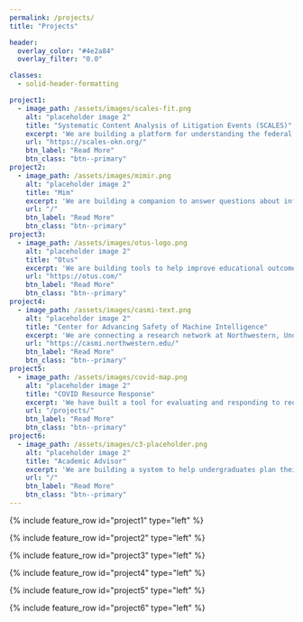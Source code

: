 ```yaml
---
permalink: /projects/
title: "Projects"

header:
  overlay_color: "#4e2a84"
  overlay_filter: "0.0"

classes:
  - solid-header-formatting

project1:
  - image_path: /assets/images/scales-fit.png
    alt: "placeholder image 2"
    title: "Systematic Content Analysis of Litigation Events (SCALES)"
    excerpt: 'We are building a platform for understanding the federal judicial system through conversation, the Systematic Content Analysis of Litigation Events (SCALES).  For legal scholars, journalists, and laypeople who have questions about the courts, our work allows them to find answers without writing queries or phoning experts.  Much like a modern search engine, users can idly browse or pointedly inquire and the system will respond with an answer, a series of records, or a visualization as appropriate.  Analyses which once required a team of technologists and attorneys are now accessible to anyone with a web browser.'
    url: "https://scales-okn.org/"
    btn_label: "Read More"
    btn_class: "btn--primary"
project2:
  - image_path: /assets/images/mimir.png
    alt: "placeholder image 2"
    title: "Mim"
    excerpt: 'We are building a companion to answer questions about information found in unstructured text - in particular, encyclopedia articles.  Users often consult encyclopedias because they want to know something, not because they want to read articles.  But text is invariant in the face of varying users’ needs.  Our system elevates static writing into a dynamic presence, enabling users to discover and dissect information through conversation.  If you want to know something, you no longer need to research the answer: you can just ask.'
    url: "/"
    btn_label: "Read More"
    btn_class: "btn--primary"
project3:
  - image_path: /assets/images/otus-logo.png
    alt: "placeholder image 2"
    title: "Otus"
    excerpt: 'We are building tools to help improve educational outcomes and experiences for students and teachers.  Rather than building instruments to digitize existing curricula, however, we are instead seeking to design mechanisms that improve engagement and learning.  Schools and their assorted technology partners are increasingly capturing operational data about student activity and performance; there is as of yet an unmet opportunity to mine this data for insights into student achievement.  We believe these data can help teachers to deliver more effective and personalized instruction, and in so doing meaningfully improve the school experience for students and communities.'
    url: "https://otus.com/"
    btn_label: "Read More"
    btn_class: "btn--primary"
project4:
  - image_path: /assets/images/casmi-text.png
    alt: "placeholder image 2"
    title: "Center for Advancing Safety of Machine Intelligence"
    excerpt: 'We are connecting a research network at Northwestern, Underwriters Laboratories Inc., and partner universities to advance toward the operationalization of safety in machine intelligence. CASMI advances fundamental research, evaluates the human impacts of intelligent technologies, and develops best practices for the design, development, and evaluation of systems to ensure they are safe, equitable, and beneficial to all.'
    url: "https://casmi.northwestern.edu/"
    btn_label: "Read More"
    btn_class: "btn--primary"
project5:
  - image_path: /assets/images/covid-map.png
    alt: "placeholder image 2"
    title: "COVID Resource Response"
    excerpt: 'We have built a tool for evaluating and responding to requests for essential resources in emergency situations.  Crises, such as the ongoing coronavirus pandemic, require extraordinary mobilization of expertise and resources beyond what established networks and policies can provide.  Credible information and open communication are foundational to mounting a proper response, so we developed both an exchange, for sharing and obtaining critical resources, and a dashboard, for illustrating where and which needs are most pressing.  Organizations and policymakers armed with these tools can make better decisions about allocations and interventions - whatever the issue at hand may be. '
    url: "/projects/"
    btn_label: "Read More"
    btn_class: "btn--primary"
project6:
  - image_path: /assets/images/c3-placeholder.png
    alt: "placeholder image 2"
    title: "Academic Advisor"
    excerpt: 'We are building a system to help undergraduates plan their academic futures at Northwestern.  Students have a wealth of choices, but a dearth of support for choosing: academic counsellors are limited in number and availability.  Our system consolidates information pertaining to Northwestern courses and standards and draws upon this to offer recommendations, options, and clarity to students.  Rather than having to schedule an appointment, students instead can immediately consult with our Advisor.  Students can address their needs more quickly, and counsellors can focus their time on the more complex academic issues.'
    url: "/"
    btn_label: "Read More"
    btn_class: "btn--primary"
---
```


{% include feature_row id="project1" type="left" %}

{% include feature_row id="project2" type="left" %}

{% include feature_row id="project3" type="left" %}

{% include feature_row id="project4" type="left" %}

{% include feature_row id="project5" type="left" %}

{% include feature_row id="project6" type="left" %}

